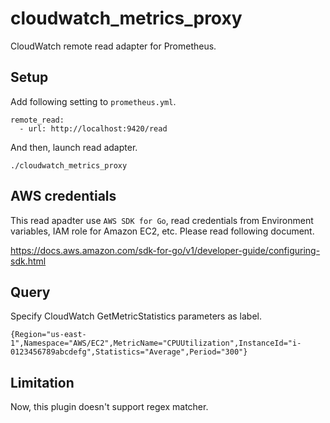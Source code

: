 # cloudwatch_metrics_proxy
CloudWatch remote read adapter for Prometheus.

## Setup
Add following setting to `prometheus.yml`.

```
remote_read:
  - url: http://localhost:9420/read
```

And then, launch read adapter.
```
./cloudwatch_metrics_proxy
```

## AWS credentials
This read apadter use `AWS SDK for Go`, read credentials from Environment variables, IAM role for Amazon EC2, etc.
Please read following document.

https://docs.aws.amazon.com/sdk-for-go/v1/developer-guide/configuring-sdk.html

## Query
Specify CloudWatch GetMetricStatistics parameters as label.
```
{Region="us-east-1",Namespace="AWS/EC2",MetricName="CPUUtilization",InstanceId="i-0123456789abcdefg",Statistics="Average",Period="300"}
```

## Limitation
Now, this plugin doesn't support regex matcher.
